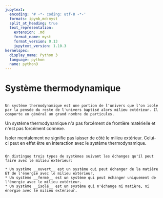 ```yaml
---
jupytext:
  encoding: '# -*- coding: utf-8 -*-'
  formats: ipynb,md:myst
  split_at_heading: true
  text_representation:
    extension: .md
    format_name: myst
    format_version: 0.13
    jupytext_version: 1.10.3
kernelspec:
  display_name: Python 3
  language: python
  name: python3
---
```

# Système thermodynamique

````{important} __Définition : Système thermodynamique__

Un système thermodynamique est une portion de l'univers que l'on isole par la pensée du reste de l'univers baptisé alors milieu extérieur. Il comporte en général un grand nombre de particules.

````


Un système thermodynamique n'a pas forcément de frontière matérielle et n'est pas forcément connexe.

Isoler mentalement ne signifie pas laisser de côté le milieu extérieur. Celui-ci peut en effet être en interaction avec le système thermodynamique.


````{important} __Définition : Typologie des systèmes__

On distingue trois types de systèmes suivant les échanges qu'il peut faire avec le milieu extérieur:

* Un système __ouvert__ est un système qui peut échanger de la matière ET de l'énergie avec le milieu extérieur.
* Un système __fermé__ est un système qui peut échanger uniquement de l'énergie avec le milieu extérieur.
* Un système __isolé__ est un système qui n'échange ni matière, ni énergie avec le milieu extérieur.


````

